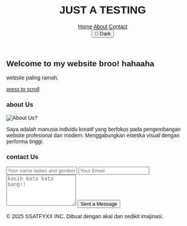 <!DOCTYPE html>
<html lang="id" class="scroll-smooth">
<head>
  <meta charset="UTF-8" />
  <meta name="viewport" content="width=device-width, initial-scale=1.0" />
  <title>Testing website - Create by Prasetya</title>
  <script src="https://cdn.tailwindcss.com"></script>
  <script>
    tailwind.config = {
      darkMode: 'class',
    }
  </script>
  <script src="https://unpkg.com/aos@2.3.1/dist/aos.js"></script>
  <link href="https://unpkg.com/aos@2.3.1/dist/aos.css" rel="stylesheet" />
  <link href="https://fonts.googleapis.com/css2?family=Poppins:wght@400;600&display=swap" rel="stylesheet">
  <style>
    body {
      font-family: 'Poppins', sans-serif;
      transition: background-color 0.5s, color 0.5s;
    }
  </style>
</head>
<body class="bg-white text-gray-800 dark:bg-gray-900 dark:text-gray-100">

  <!-- Navbar -->
  <header class="bg-white dark:bg-gray-800 shadow-md fixed w-full top-0 z-50 transition">
    <div class="max-w-7xl mx-auto px-4 py-4 flex justify-between items-center">
      <h1 class="text-2xl font-bold text-indigo-600 dark:text-indigo-400">JUST A TESTING</h1>
      <nav class="space-x-6 hidden md:block">
        <a href="#home" class="hover:text-indigo-600 dark:hover:text-indigo-400">Home</a>
        <a href="#about" class="hover:text-indigo-600 dark:hover:text-indigo-400">About</a>
        <a href="#contact" class="hover:text-indigo-600 dark:hover:text-indigo-400">Contact</a>
      </nav>
      <button id="darkToggle" class="ml-4 px-3 py-1 border rounded-full text-sm dark:text-white">
        🌙 Dark
      </button>
    </div>
  </header>

  <!-- Hero Section -->
  <section id="home" class="h-screen flex items-center justify-center bg-gradient-to-r from-indigo-500 to-purple-600 text-white pt-20">
    <div class="text-center px-6" data-aos="fade-up">
      <h2 class="text-4xl md:text-6xl font-bold mb-4">Welcome to my website broo! hahaaha</h2>
      <p class="text-lg md:text-xl mb-6">website paling ramah.</p>
      <a href="#about" class="px-6 py-3 bg-white text-indigo-600 font-semibold rounded-full shadow hover:bg-gray-100 transition">press to scroll</a>
    </div>
  </section>

  <!-- About Section -->
  <section id="about" class="py-20 bg-gray-50 dark:bg-gray-800 transition">
    <div class="max-w-5xl mx-auto px-6">
      <h3 class="text-3xl font-bold text-center mb-10 text-indigo-700 dark:text-indigo-400" data-aos="fade-down">about Us</h3>
      <div class="grid md:grid-cols-2 gap-10 items-center">
        <img src="https://images.hdqwalls.com/wallpapers/skull-monochrome-dark-art-x3.jpg" alt="About Us?" class="rounded-xl shadow-md" data-aos="zoom-in">
        <div data-aos="fade-left">
          <p class="text-lg leading-relaxed">
            Saya adalah manusia individu kreatif yang berfokus pada pengembangan website profesional dan modern. Menggabungkan estetika visual dengan performa tinggi.
          </p>
        </div>
      </div>
    </div>
  </section>

  <!-- Contact Section -->
  <section id="contact" class="py-20 bg-white dark:bg-gray-900 transition">
    <div class="max-w-3xl mx-auto px-6">
      <h3 class="text-3xl font-bold text-center mb-10 text-indigo-700 dark:text-indigo-400" data-aos="fade-up">contact Us</h3>
      <form class="space-y-6" data-aos="fade-up" data-aos-delay="100">
        <input type="text" placeholder="Your name ladies and gentleman?" class="w-full border rounded-lg px-4 py-3 dark:bg-gray-800 dark:border-gray-700 dark:text-white focus:outline-none focus:ring-2 focus:ring-indigo-500" />
        <input type="email" placeholder="Your Email" class="w-full border rounded-lg px-4 py-3 dark:bg-gray-800 dark:border-gray-700 dark:text-white focus:outline-none focus:ring-2 focus:ring-indigo-500" />
        <textarea placeholder="kasih kata kata bang!!" rows="5" class="w-full border rounded-lg px-4 py-3 dark:bg-gray-800 dark:border-gray-700 dark:text-white focus:outline-none focus:ring-2 focus:ring-indigo-500"></textarea>
        <button type="submit" class="w-full bg-indigo-600 text-white font-semibold py-3 rounded-lg hover:bg-indigo-700 transition">Sent a Message</button>
      </form>
    </div>
  </section>

  <!-- Footer -->
  <footer class="bg-gray-100 dark:bg-gray-800 py-6 text-center text-gray-600 dark:text-gray-300 transition">
    <p>&copy; 2025 SSATFYXX INC. Dibuat dengan akal dan sedikit imajinasi.</p>
  </footer>

  <!-- Scripts -->
  <script>
    AOS.init();

    const toggle = document.getElementById('darkToggle');
    toggle.addEventListener('click', () => {
      document.documentElement.classList.toggle('dark');
    });
  </script>
</body>
</html>
